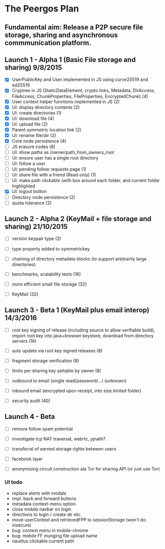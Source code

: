 The Peergos Plan
================
Fundamental aim: Release a P2P secure file storage, sharing and asynchronous commmunication platform.
---------------------

Launch 1 - Alpha 1 (Basic File storage and sharing) 9/8/2015
-------------------------------------------------------------
- [X] UserPublicKey and User implemented in JS using curve25519 and ed25519
- [X] Cryptree in JS (StaticDataElement, crypto links, Metadata, DirAccess, FileAccess, ChunkProperties, FileProperties, EncryptedChunk) (4)
- [X] User context helper functions implemented in JS (2)
- [X] UI: display directory contents (2)
- [X] UI: create directories (1)
- [X] UI: download file (4)
- [X] UI: upload file (2)
- [X] Parent symmetric location link (2)
- [X] UI: rename file/dir (2)
- [X] Core node persistence (4)
- [ ] JS erasure codes (8)
- [ ] UI: show paths as /owner/path_from_owners_root
- [ ] UI: ensure user has a single root directory
- [ ] UI: follow a user
- [ ] UI: pending follow requests page (1)
- [ ] UI: share file with a friend (Read only) (1)
- [ ] UI: make path clickable (with box around each folder, and current folder highlighted
- [X] UI: logout button
- [ ] Directory node persistence (2)
- [ ] quota tolerance (2)

Launch 2 - Alpha 2 (KeyMail + file storage and sharing) 21/10/2015
------------------------------------------------------------------
- [ ] version keypair type (2)
- [ ] type property added to symmetrickey
- [ ] chaining of directory metadata blocks (to support arbitrarily large directories)
- [ ] benchmarks, scalability tests (16)
- [ ] more efficient small file storage (32)
- [ ] KeyMail (32)


Launch 3 - Beta 1 (KeyMail plus email interop) 14/3/2016
--------------------------------------------------------
- [ ] root key signing of release (including source to allow verifiable build), import root key into java+browser keystore, download from directory servers (16)
- [ ] auto update via root key signed releases (8)
- [ ] fragment storage verification (8)
- [ ] limits per sharing key settable by owner (8)
- [ ] outbound to email (single read/password/...) (unknown)
- [ ] inbound email (encrypted upon receipt, into size limited folder)
- [ ] security audit (40)


Launch 4 - Beta
---------------
- [ ] remove follow spam potential
- [ ] investigate tcp NAT traversal, webrtc, pjnath?
- [ ] transferral of earned storage rights between users
- [ ] facebook layer


- [ ] anonymising circuit construction ala Tor for sharing API (or just use Tor)


### UI todo

* replace alerts with modals
* impl. back and forward buttons
* metadata context-menu option
* close mobile navbar on login
* directions  to login / create dir etc.
* move userContext  and retrievedFPP to sessionStorage (won't do: insecure)
* bug: context menu in mobile-chrome
* bug: mobile FF munging file upload name
* nautilus clickable current path
